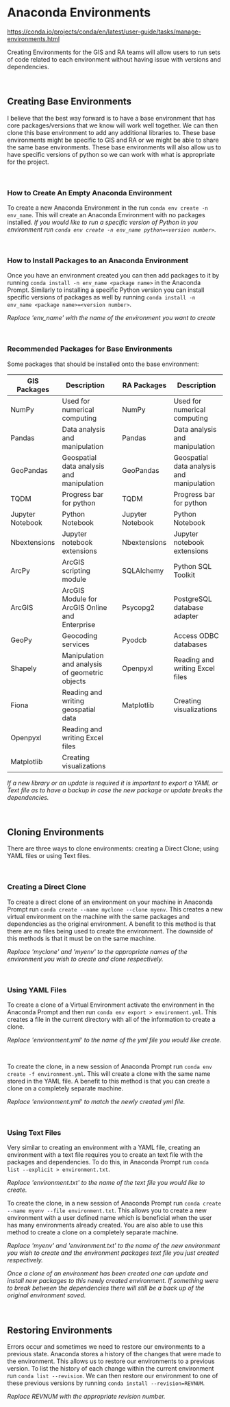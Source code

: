# Anaconda Environments
https://conda.io/projects/conda/en/latest/user-guide/tasks/manage-environments.html

Creating Environments for the GIS and RA teams will allow users to run sets of code related to each environment without having issue with versions and dependencies.

<br>

## Creating Base Environments
I believe that the best way forward is to have a base environment that has core packages/versions that we know will work well together. We can then clone this base environment to add any additional libraries to. These base environments might be specific to GIS and RA or we might be able to share the same base environments. These base environments will also allow us to have specific versions of python so we can work with what is appropriate for the project.

<br>

### How to Create An Empty Anaconda Environment

To create a new Anaconda Environment in the run `conda env create -n env_name`. This will create an Anaconda Environment with no packages installed. *If you would like to run a specific version of Python in you environment run `conda env create -n env_name python=<version number>`.*

<br>

### How to Install Packages to an Anaconda Environment

Once you have an environment created you can then add packages to it by running `conda install -n env_name <package name>` in the Anaconda Prompt. Similarly to installing a specific Python version you can install specific versions of packages as well by running `conda install -n env_name <package name>=<version number>`.

*Replace 'env_name' with the name of the environment you want to create*

<br>

### Recommended Packages for Base Environments

Some packages that should be installed onto the base environment:

| GIS Packages | Description |  | RA Packages| Description |
| --- | --- | --- | --- | ---|
| NumPy | Used for numerical computing |  | NumPy | Used for numerical computing |
| Pandas | Data analysis and manipulation |  | Pandas | Data analysis and manipulation |
| GeoPandas| Geospatial data analysis and manipulation |  | GeoPandas | Geospatial data analysis and manipulation |
| TQDM | Progress bar for python |  | TQDM | Progress bar for python |
| Jupyter Notebook | Python Notebook |  | Jupyter Notebook | Python Notebook |
| Nbextensions | Jupyter notebook extensions | | Nbextensions | Jupyter notebook extensions |
| ArcPy | ArcGIS scripting module |  | SQLAlchemy | Python SQL Toolkit |
| ArcGIS | ArcGIS Module for ArcGIS Online and Enterprise |  | Psycopg2 | PostgreSQL database adapter |
| GeoPy | Geocoding services |  |Pyodcb | Access ODBC databases | 
| Shapely | Manipulation and analysis of geometric objects |  | Openpyxl | Reading and writing Excel files |
| Fiona | Reading and writing geospatial data |  | Matplotlib | Creating visualizations |
| Openpyxl | Reading and writing Excel files |  |  |  |
| Matplotlib | Creating visualizations |  |  |  |


*If a new library or an update is required it is important to export a YAML or Text file as to have a backup in case the new package or update breaks the dependencies.*

<br>

## Cloning Environments
There are three ways to clone environments: creating a Direct Clone; using YAML files or using Text files.

<br>

### Creating a Direct Clone
To create a direct clone of an environment on your machine in Anaconda Prompt run `conda create --name myclone --clone myenv`. This creates a new virtual environment on the machine with the same packages and dependencies as the original environment. A benefit to this method is that there are no files being used to create the environment. The downside of this methods is that it must be on the same machine.

*Replace 'myclone' and 'myenv' to the appropriate names of the environment you wish to create and clone respectively.*

<br>

### Using YAML Files
To create a clone of a Virtual Environment activate the environment in the Anaconda Prompt and then run `conda env export > environment.yml`. This creates a file in the current directory with all of the information to create a clone.

*Replace 'environment.yml' to the name of the yml file you would like create.*

<br>

To create the clone, in a new session of Anaconda Prompt run `conda env create -f environment.yml`. This will create a clone with the same name stored in the YAML file. A benefit to this method is that you can create a clone on a completely separate machine.

*Replace 'environment.yml' to match the newly created yml file.*

<br>

### Using Text Files
Very similar to creating an environment with a YAML file, creating an environment with a text file requires you to create an text file with the packages and dependencies. To do this, in Anaconda Prompt run `conda list --explicit > environment.txt`.

*Replace 'environment.txt' to the name of the text file you would like to create.*

To create the clone, in a new session of Anaconda Prompt run `conda create --name myenv --file environment.txt`. This allows you to create a new environment with a user defined name which is beneficial when the user has many environments already created. You are also able to use this method to create a clone on a completely separate machine.

*Replace 'myenv' and 'environment.txt' to the name of the new environment you wish to create and the environment packages text file you just created respectively.*

*Once a clone of an environment has been created one can update and install new packages to this newly created environment. If something were to break between the dependencies there will still be a back up of the original environment saved.*

<br>

## Restoring Environments
Errors occur and sometimes we need to restore our environments to a previous state. Anaconda stores a history of the changes that were made to the environment. This allows us to restore our environments to a previous version. To list the history of each change within the current environment run `conda list --revision`. We can then restore our environment to one of these previous versions by running `conda install --revision=REVNUM`.

*Replace REVNUM with the appropriate revision number.*
